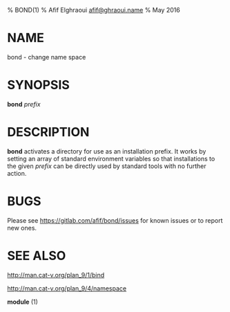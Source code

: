 % BOND(1)
% Afif Elghraoui <afif@ghraoui.name>
% May 2016

# NAME

bond - change name space

# SYNOPSIS

**bond** *prefix*

# DESCRIPTION

**bond** activates a directory for use as an installation prefix.
It works by setting an array of standard environment variables so that installations to the given *prefix* can be directly used by standard tools with no further action.

# BUGS

Please see <https://gitlab.com/afif/bond/issues> for known issues or to report new ones.

# SEE ALSO

http://man.cat-v.org/plan_9/1/bind

http://man.cat-v.org/plan_9/4/namespace

**module** (1)
